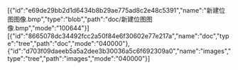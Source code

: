 [{"id":"e69de29bb2d1d6434b8b29ae775ad8c2e48c5391","name":"新建位图图像.bmp","type":"blob","path":"doc/新建位图图像.bmp","mode":"100644"}]
[{"id":"8665078dc34492fcc2a50f84e6f30602e77e217a","name":"doc","type":"tree","path":"doc","mode":"040000"},{"id":"d703f09daeeb5a5a2dee3b30036a5c6f692309a0","name":"images","type":"tree","path":"images","mode":"040000"}]